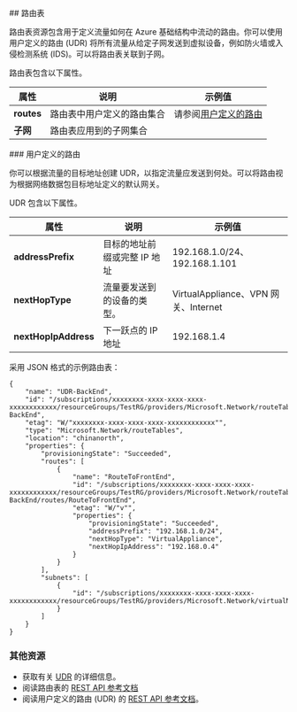 ##<a name="Route-table"></a> 路由表

路由表资源包含用于定义流量如何在 Azure 基础结构中流动的路由。你可以使用用户定义的路由 (UDR) 将所有流量从给定子网发送到虚拟设备，例如防火墙或入侵检测系统 (IDS)。可以将路由表关联到子网。

路由表包含以下属性。

|属性|说明|示例值|
|---|---|---|
|**routes**|路由表中用户定义的路由集合|请参阅[用户定义的路由](#User-defined-routes)|
|**子网**|路由表应用到的子网集合| |


###<a name="User-defined-routes"></a> 用户定义的路由

你可以根据流量的目标地址创建 UDR，以指定流量应发送到何处。可以将路由视为根据网络数据包目标地址定义的默认网关。

UDR 包含以下属性。

|属性|说明|示例值|
|---|---|---|
|**addressPrefix**|目标的地址前缀或完整 IP 地址|192\.168.1.0/24、192.168.1.101|
|**nextHopType**|流量要发送到的设备的类型。|VirtualAppliance、VPN 网关、Internet|
|**nextHopIpAddress**|下一跃点的 IP 地址|192\.168.1.4|


采用 JSON 格式的示例路由表：

	{
	    "name": "UDR-BackEnd",
	    "id": "/subscriptions/xxxxxxxx-xxxx-xxxx-xxxx-xxxxxxxxxxxx/resourceGroups/TestRG/providers/Microsoft.Network/routeTables/UDR-BackEnd",
	    "etag": "W/"xxxxxxxx-xxxx-xxxx-xxxx-xxxxxxxxxxxx"",
	    "type": "Microsoft.Network/routeTables",
	    "location": "chinanorth",
	    "properties": {
	        "provisioningState": "Succeeded",
	        "routes": [
	            {
	                "name": "RouteToFrontEnd",
	                "id": "/subscriptions/xxxxxxxx-xxxx-xxxx-xxxx-xxxxxxxxxxxx/resourceGroups/TestRG/providers/Microsoft.Network/routeTables/UDR-BackEnd/routes/RouteToFrontEnd",
	                "etag": "W/"v"",
	                "properties": {
	                    "provisioningState": "Succeeded",
	                    "addressPrefix": "192.168.1.0/24",
	                    "nextHopType": "VirtualAppliance",
	                    "nextHopIpAddress": "192.168.0.4"
	                }
	            }
	        ],
	        "subnets": [
	            {
	                "id": "/subscriptions/xxxxxxxx-xxxx-xxxx-xxxx-xxxxxxxxxxxx/resourceGroups/TestRG/providers/Microsoft.Network/virtualNetworks/TestVNet/subnets/BackEnd"
	            }
	        ]
	    }
	}

### 其他资源

- 获取有关 [UDR](/documentation/articles/virtual-networks-udr-overview/) 的详细信息。
- 阅读路由表的 [REST API 参考文档](https://msdn.microsoft.com/zh-cn/library/azure/mt502549.aspx)
- 阅读用户定义的路由 (UDR) 的 [REST API 参考文档](https://msdn.microsoft.com/zh-cn/library/azure/mt502539.aspx)。

<!---HONumber=82-->